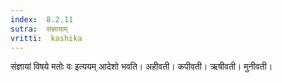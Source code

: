 ```yaml
---
index:  8.2.11
sutra:  संज्ञायाम्
vritti:  kashika 
---
```


संज्ञायां विषये मतोः वः इत्ययम् आदेशो भवति। अहीवती। कपीवती। ऋषीवती। मुनीवती।

